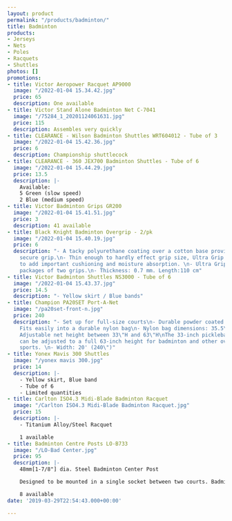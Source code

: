 ```yaml
---
layout: product
permalink: "/products/badminton/"
title: Badminton
products:
- Jerseys
- Nets
- Poles
- Racquets
- Shuttles
photos: []
promotions:
- title: Victor Aeropower Racquet AP9000
  image: "/2022-01-04 15.34.42.jpg"
  price: 65
  description: One available
- title: Victor Stand Alone Badminton Net C-7041
  image: "/75284_1_20201124061631.jpg"
  price: 115
  description: Assembles very quickly
- title: CLEARANCE - Wilson Badminton Shuttles WRT604012 - Tube of 3
  image: "/2022-01-04 15.42.36.jpg"
  price: 6
  description: Championship shuttlecock
- title: CLEARANCE - 360 JEX700 Badminton Shuttles - Tube of 6
  image: "/2022-01-04 15.44.29.jpg"
  price: 13.5
  description: |-
    Available:
    5 Green (slow speed)
    2 Blue (medium speed)
- title: Victor Badminton Grips GR200
  image: "/2022-01-04 15.41.51.jpg"
  price: 3
  description: 41 available
- title: Black Knight Badminton Overgrip - 2/pk
  image: "/2022-01-04 15.40.19.jpg"
  price: 6
  description: "- A tacky polyurethane coating over a cotton base provides an instantly
    secure grip.\n- Thin enough to hardly effect grip size, Ultra Grip is  thick enough
    to add important cushioning and moisture absorption. \n- Ultra Grip is sold in
    packages of two grips.\n- Thickness: 0.7 mm. Length:110 cm"
- title: Victor Badminton Shuttles NS3000 - Tube of 6
  image: "/2022-01-04 15.43.37.jpg"
  price: 14.5
  description: "- Yellow skirt / Blue bands"
- title: Champion PA20SET Port-A-Net
  image: "/pa20set-front-n.jpg"
  price: 240
  description: "- Set up for full-size courts\n- Durable powder coated steel frame\n-
    Fits easily into a durable nylon bag\n- Nylon bag dimensions: 35.5\"L x 6\"D\n-
    Adjustable net height between 33\"H and 63\"H\nThe 33-inch pickleball/tennis height
    can be adjusted to a full 63-inch height for badminton and other over the net
    sports. \n- Width: 20' (240\")"
- title: Yonex Mavis 300 Shuttles
  image: "/yonex mavis 300.jpg"
  price: 14
  description: |-
    - Yellow skirt, Blue band
    - Tube of 6
    - Limited quantities
- title: Carlton ISO4.3 Midi-Blade Badminton Racquet
  image: "/Carlton ISO4.3 Midi-Blade Badminton Racquet.jpg"
  price: 15
  description: |-
    - Titanium Alloy/Steel Racquet

    1 available
- title: Badminton Centre Posts LO-B733
  image: "/LO-Bad Center.jpg"
  price: 95
  description: |-
    48mm[1-7/8"] dia. Steel Badminton Center Post

    Designed to be mounted in a single socket between two courts. Badminton center post are light weight and easily set-up. Two Eyes welded to adjustable collars allow precise net height adjustment. Powder coated red finish.

    8 available
date: '2019-03-29T22:54:43.000+00:00'

---
```

